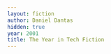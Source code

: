 ```yaml
---
layout: fiction
author: Daniel Dantas
hidden: true
year: 2001
title: The Year in Tech Fiction
---
```

